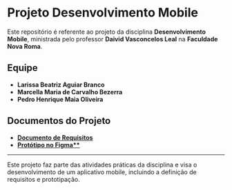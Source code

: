 # Projeto Desenvolvimento Mobile

Este repositório é referente ao projeto da disciplina **Desenvolvimento Mobile**, ministrada pelo professor **Daivid Vasconcelos Leal** na **Faculdade Nova Roma**.

## Equipe

- **Larissa Beatriz Aguiar Branco**
- **Marcella Maria de Carvalho Bezerra**
- **Pedro Henrique Maia Oliveira**

## Documentos do Projeto

- **[Documento de Requisitos](https://docs.google.com/document/d/1QEYfo2O3kxw1DfpnGISUiQvwQFsYSwi2Wm2fTwZRKpQ/edit)**
- **[Protótipo no Figma**](https://www.figma.com/design/VCleo6L7IVwpthcsBQpVvt/Desenvolvimento-Mobile?node-id=0-1&node-type=canvas&t=3wP3yqK9ehiij9G0-0)**

---

Este projeto faz parte das atividades práticas da disciplina e visa o desenvolvimento de um aplicativo mobile, incluindo a definição de requisitos e prototipação.
